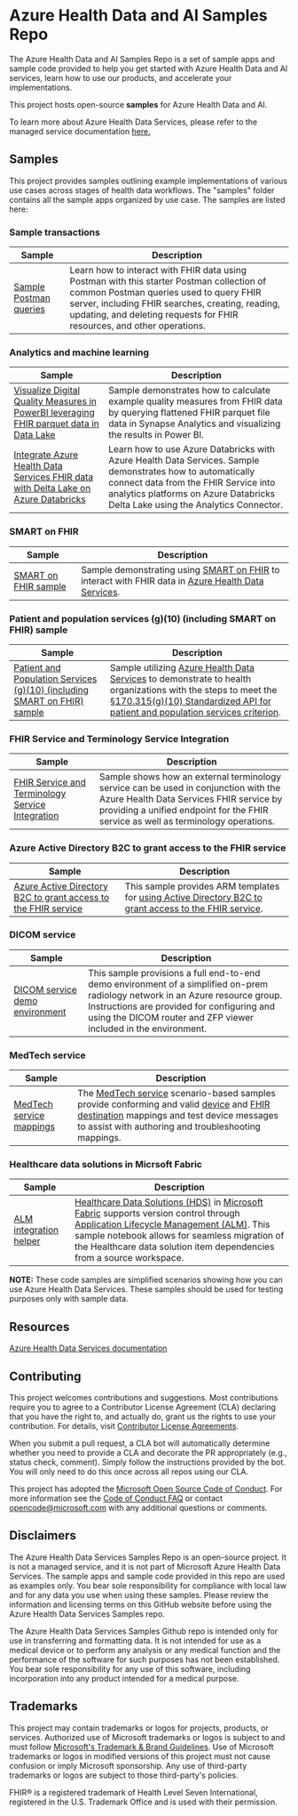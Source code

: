 # Azure Health Data and AI Samples Repo

The Azure Health Data and AI Samples Repo is a set of sample apps and sample code provided to help you get started with Azure Health Data and AI services, learn how to use our products, and accelerate your implementations.

This project hosts open-source **samples** for Azure Health Data and AI.

To learn more about Azure Health Data Services, please refer to the managed service documentation [here.](https://learn.microsoft.com/azure/healthcare-apis/healthcare-apis-overview)

## Samples

This project provides samples outlining example implementations of various use cases across stages of health data workflows. The "samples" folder contains all the sample apps organized by use case. The samples are listed here:

<!---
### Data ingestion into Health Data Services

|Sample|Description|
| --- | --- |
| [Sample HL7v2 Data Ingestion Pipeline]() | Sample app that shows how to ingest HL7v2 data into FHIR server, including conversion and validation. |

### Analytics and machine learning

|Sample|Description|
| --- | --- |
| FHIR Delta Lake with Databricks | End-to-end sample showing data from FHIR Service into Databricks Delta Lake Bronze, Silver, and Gold Levels |
| PowerBI Dashboard using Analytics pipelines | Sample showing how to query FHIR data in Parquet file format (in Azure Data LAke) and Serverless SQL tables to calculate digital quality measures and visualize stratified measure data in PowerBI.|

### Other integrations
|Sample|Description|
| --- | --- |
| FHIR to HL7v2 format for ingestion back into an EHR (coming soon)| Sample to convert FHIR data to HL7v2 format suitable for ingestion into an EHR. |

--->
### Sample transactions

|Sample|Description|
| --- | --- |
| [Sample Postman queries](samples/sample-postman-queries) | Learn how to interact with FHIR data using Postman with this starter Postman collection of common Postman queries used to query FHIR server, including FHIR searches, creating, reading, updating, and deleting requests for FHIR resources, and other operations.|

### Analytics and machine learning

|Sample|Description|
| --- | --- |
| [Visualize Digital Quality Measures in PowerBI leveraging FHIR parquet data in Data Lake](samples/analytics-visualization) | Sample demonstrates how to calculate example quality measures from FHIR data by querying flattened FHIR parquet file data in Synapse Analytics and visualizing the results in Power BI.|
| [Integrate Azure Health Data Services FHIR data with Delta Lake on Azure Databricks](samples/azuredatabricks-deltalake/) | Learn how to use Azure Databricks with Azure Health Data Services. Sample demonstrates how to automatically connect data from the FHIR Service into analytics platforms on Azure Databricks Delta Lake using the Analytics Connector. |

### SMART on FHIR

|Sample|Description|
| --- | --- |
| [SMART on FHIR sample](samples/smartonfhir) | Sample demonstrating using [SMART on FHIR](http://hl7.org/fhir/smart-app-launch/index.html) to interact with FHIR data in [Azure Health Data Services](https://learn.microsoft.com/azure/healthcare-apis/fhir/smart-on-fhir).|

### Patient and population services (g)(10) (including SMART on FHIR) sample

|Sample|Description|
| --- | --- |
| [Patient and Population Services (g)(10) (including SMART on FHIR) sample](samples/patientandpopulationservices-smartonfhir-oncg10) | Sample utilizing [Azure Health Data Services](https://learn.microsoft.com/azure/healthcare-apis/fhir/smart-on-fhir) to demonstrate to health organizations with the steps to meet the [§170.315(g)(10) Standardized API for patient and population services criterion](https://www.healthit.gov/test-method/standardized-api-patient-and-population-services#ccg).|

### FHIR Service and Terminology Service Integration

|Sample|Description|
| --- | --- |
| [FHIR Service and Terminology Service Integration](/samples/fhir-terminology-service-integration/) | Sample shows how an external terminology service can be used in conjunction with the Azure Health Data Services FHIR service by providing a unified endpoint for the FHIR service as well as terminology operations. |

### Azure Active Directory B2C to grant access to the FHIR service

|Sample|Description|
|------|-----------|
|[Azure Active Directory B2C to grant access to the FHIR service](/samples/fhir-aad-b2c/)| This sample provides ARM templates for [using Active Directory B2C to grant access to the FHIR service](https://learn.microsoft.com/azure/healthcare-apis/fhir/azure-ad-b2c-setup).

### DICOM service

|Sample|Description|
| --- | --- |
| [DICOM service demo environment](/samples/dicom-demo-env/) | This sample provisions a full end-to-end demo environment of a simplified on-prem radiology network in an Azure resource group. Instructions are provided for configuring and using the DICOM router and ZFP viewer included in the environment. |

### MedTech service

|Sample|Description|
|------|-----------|
|[MedTech service mappings](/samples/medtech-service-mappings/)|The [MedTech service](https://learn.microsoft.com/azure/healthcare-apis/iot/overview) scenario-based samples provide conforming and valid [device](https://learn.microsoft.com/azure/healthcare-apis/iot/overview-of-device-mapping) and [FHIR destination](https://learn.microsoft.com/azure/healthcare-apis/iot/overview-of-fhir-destination-mapping) mappings and test device messages to assist with authoring and troubleshooting mappings.|

### Healthcare data solutions in Micrsoft Fabric

|Sample|Description|
|------|-----------|
|[ALM integration helper](/samples/fabric-healthcare-data-solutions/sample-notebooks/healthcare_msft_alm_helper.ipynb)|[Healthcare Data Solutions (HDS)](https://learn.microsoft.com/en-us/industry/healthcare/healthcare-data-solutions/overview) in [Microsoft Fabric](https://learn.microsoft.com/en-us/fabric/get-started/microsoft-fabric-overview) supports version control through [Application Lifecycle Management (ALM)](https://learn.microsoft.com/en-us/fabric/cicd/git-integration/intro-to-git-integration?tabs=azure-devops). This sample notebook allows for seamless migration of the Healthcare data solution item dependencies from a source workspace. |

**NOTE:** These code samples are simplified scenarios showing how you can use Azure Health Data Services. These samples should be used for testing purposes only with sample data.

## Resources

[Azure Health Data Services documentation](https://learn.microsoft.com/azure/healthcare-apis/healthcare-apis-overview)

## Contributing

This project welcomes contributions and suggestions.  Most contributions require you to agree to a
Contributor License Agreement (CLA) declaring that you have the right to, and actually do, grant us
the rights to use your contribution. For details, visit [Contributor License Agreements](https://cla.opensource.microsoft.com).

When you submit a pull request, a CLA bot will automatically determine whether you need to provide
a CLA and decorate the PR appropriately (e.g., status check, comment). Simply follow the instructions
provided by the bot. You will only need to do this once across all repos using our CLA.

This project has adopted the [Microsoft Open Source Code of Conduct](https://opensource.microsoft.com/codeofconduct/).
For more information see the [Code of Conduct FAQ](https://opensource.microsoft.com/codeofconduct/faq/) or
contact [opencode@microsoft.com](mailto:opencode@microsoft.com) with any additional questions or comments.

## Disclaimers

The Azure Health Data Services Samples Repo is an open-source project. It is not a managed service, and it is not part of Microsoft Azure Health Data Services. The sample apps and sample code provided in this repo are used as examples only. You bear sole responsibility for compliance with local law and for any data you use when using these samples. Please review the information and licensing terms on this GitHub website before using the Azure Health Data Services Samples repo.

The Azure Health Data Services Samples Github repo is intended only for use in transferring and formatting data. It is not intended for use as a medical device or to perform any analysis or any medical function and the performance of the software for such purposes has not been established. You bear sole responsibility for any use of this software, including incorporation into any product intended for a medical purpose.

## Trademarks

This project may contain trademarks or logos for projects, products, or services. Authorized use of Microsoft trademarks or logos is subject to and must follow
[Microsoft's Trademark & Brand Guidelines](https://www.microsoft.com/legal/intellectualproperty/trademarks/usage/general).
Use of Microsoft trademarks or logos in modified versions of this project must not cause confusion or imply Microsoft sponsorship.
Any use of third-party trademarks or logos are subject to those third-party's policies.

FHIR® is a registered trademark of Health Level Seven International, registered in the U.S. Trademark Office and is used with their permission.

